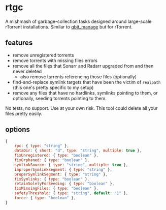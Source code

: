 # rtgc

A mishmash of garbage-collection tasks designed around
large-scale rTorrent installations.
Similar to [qbit_manage](https://github.com/StuffAnThings/qbit_manage)
but for rTorrent.

## features

-   remove unregistered torrents
-   remove torrents with missing files errors
-   remove all the files that Sonarr and Radarr upgraded from and then never deleted
    -   also remove torrents referencing those files (optionally)
-   find-and-replace symlink targets that have been the victim of `realpath` (this one's pretty specific to my setup)
-   remove any files that have no hardlinks, symlinks pointing to them, or optionally, seeding torrents pointing to them.

No tests, no support. Use at your own risk.
This tool could delete all your files pretty easily.

## options

```js
{
	rpc: { type: "string" },
	dataDir: { short: "d", type: "string", multiple: true },
	fixUnregistered: { type: "boolean" },
	fixOrphaned: { type: "boolean" },
	symlinkSource: { type: "string", multiple: true },
	improperSymlinkSegment: { type: "string" },
	properSymlinkSegment: { type: "string" },
	fixSymlinks: { type: "boolean" },
	retainSolelyForSeeding: { type: "boolean" },
	fixMissingFiles: { type: "boolean" },
	safetyThreshold: { type: "string", default: "1" },
	force: { type: "boolean" },
}
```
